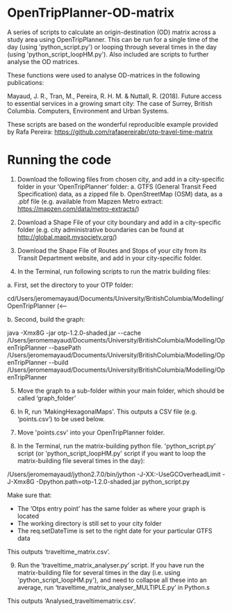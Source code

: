 # OpenTripPlanner-OD-matrix
A series of scripts to calculate an origin-destination (OD) matrix across a study area using OpenTripPlanner. This can be run for a single time of the day (using 'python_script.py') or looping through several times in the day (using 'python_script_loopHM.py'). Also included are scripts to further analyse the OD matrices.

These functions were used to analyse OD-matrices in the following publications:

Mayaud, J. R., Tran, M., Pereira, R. H. M. & Nuttall, R. (2018). Future access to essential services in a growing smart city: The case of Surrey, British Columbia. Computers, Environment and Urban Systems.

These scripts are based on the wonderful reproducible example provided by Rafa Pereira: https://github.com/rafapereirabr/otp-travel-time-matrix

# Running the code
1.	Download the following files from chosen city, and add in a city-specific folder in your ‘OpenTripPlanner’ folder:
a.	GTFS (General Transit Feed Specification) data, as a zipped file
b.	OpenStreetMap (OSM) data, as a .pbf file (e.g. available from Mapzen Metro extract: https://mapzen.com/data/metro-extracts/)

2.	Download a Shape File of your city boundary and add in a city-specific folder (e.g. city administrative boundaries can be found at http://global.mapit.mysociety.org/)

3.	Download the Shape File of Routes and Stops of your city from its Transit Department website, and add in your city-specific folder.

4.	In the Terminal, run following scripts to run the matrix building files: 

a. First, set the directory to your OTP folder:

cd/Users/jeromemayaud/Documents/University/BritishColumbia/Modelling/OpenTripPlanner  (<-- 

b. Second, build the graph:

java -Xmx8G -jar otp-1.2.0-shaded.jar --cache /Users/jeromemayaud/Documents/University/BritishColumbia/Modelling/OpenTripPlanner --basePath /Users/jeromemayaud/Documents/University/BritishColumbia/Modelling/OpenTripPlanner --build /Users/jeromemayaud/Documents/University/BritishColumbia/Modelling/OpenTripPlanner

5.	Move the graph to a sub-folder within your main folder, which should be called ‘graph_folder’ 

6.	In R, run ‘MakingHexagonalMaps'. This outputs a CSV file (e.g. ‘points.csv’) to be used below.

7.	Move 'points.csv' into your OpenTripPlanner folder.

8.	In the Terminal, run the matrix-building python file. 'python_script.py' script (or 'python_script_loopHM.py' script if you want to loop the matrix-building file several times in the day):

/Users/jeromemayaud/jython2.7.0/bin/jython -J-XX:-UseGCOverheadLimit -J-Xmx8G -Dpython.path=otp-1.2.0-shaded.jar python_script.py

Make sure that: 
- The ‘Otps entry point’ has the same folder as where your graph is located 
- The working directory is still set to your city folder 
- The req.setDateTime is set to the right date for your particular GTFS data

This outputs ‘traveltime_matrix.csv’.

9.	Run the ‘traveltime_matrix_analyser.py’ script. If you have run the matrix-building file for several times in the day (i.e. using 'python_script_loopHM.py'), and need to collapse all these into an average, run ‘traveltime_matrix_analyser_MULTIPLE.py’ in Python.s

This outputs ‘Analysed_traveltimematrix.csv’.

